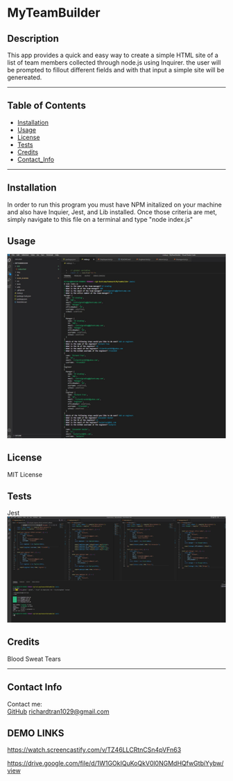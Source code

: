 # MyTeamBuilder
## Description
This app provides a quick and easy way to create a simple HTML site of a list of team members collected through node.js using Inquirer. the user will be prompted to fillout different fields and with that input a simple site will be genereated.

---

## Table of Contents
* [Installation](#installation)
* [Usage](#usage)
* [License](#license)
* [Tests](#tests)
* [Credits](#credits)
* [Contact_Info](#contact_info)

---

## Installation
In order to run this program you must have NPM initalized on your machine and also have Inquier, Jest, and Lib installed. Once those criteria are met, simply navigate to this file on a terminal and type "node index.js"
## Usage
![Screenshot](./img/Capture.JPG?raw=true "Screenshot")
## License
MIT License
## Tests
Jest
![Screenshot](./img/testsCap.JPG?raw=true "Screenshot")
## Credits
Blood Sweat Tears

---

## Contact Info
Contact me: <br/>
[GitHub](https://github.com/rtran1029)
<richardtran1029@gmail.com>

## DEMO LINKS
https://watch.screencastify.com/v/TZ46LLCRtnCSn4pVFn63


https://drive.google.com/file/d/1W1GOkIQuKoQkV0l0NGMdHQfwGtbiYybw/view
